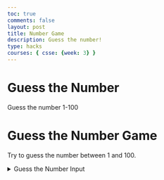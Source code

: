```yaml
---
toc: true
comments: false
layout: post
title: Number Game
description: Guess the number!
type: hacks
courses: { csse: {week: 3} }
---
```

 
# Guess the Number

Guess the number 1-100

<html lang="en">
<head>
  <meta charset="UTF-8">
  <meta name="viewport" content="width=device-width, initial-scale=1.0">
  <title>Guess the Number Game</title>
  <style>
    /* Add some CSS styling here if needed */
  </style>
</head>
<body>

<div class="game-container">
  <h1>Guess the Number Game</h1>
  <p>Try to guess the number between 1 and 100.</p>

  <details>
    <summary>Guess the Number Input</summary>

    <div class="input-container">
      <input type="text" id="guessInput" placeholder="Enter your guess...">
      <button onclick="checkGuess()">Submit</button>
    </div>

    <p id="message"></p>
  </details>
</div>

<script>
  // JavaScript code to handle the game logic
  const randomNumber = Math.floor(Math.random() * 100) + 1;
  let attempts = 0;

  function checkGuess() {
    const guess = parseInt(document.getElementById("guessInput").value);
    attempts++;

    if (guess === randomNumber) {
      document.getElementById("message").innerHTML = `Congratulations! You correctly guessed the number (${randomNumber}) in ${attempts} attempts.`;
    } else if (guess < randomNumber) {
      document.getElementById("message").innerHTML = "Too low! Try again.";
    } else {
      document.getElementById("message").innerHTML = "Too high! Try again.";
    }
  }
</script>

</body>
</html>
